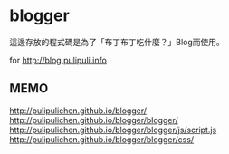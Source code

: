 blogger
=======

這邊存放的程式碼是為了「布丁布丁吃什麼？」Blog而使用。

for http://blog.pulipuli.info

## MEMO
http://pulipulichen.github.io/blogger/
http://pulipulichen.github.io/blogger/blogger/
http://pulipulichen.github.io/blogger/blogger/js/script.js
http://pulipulichen.github.io/blogger/blogger/css/